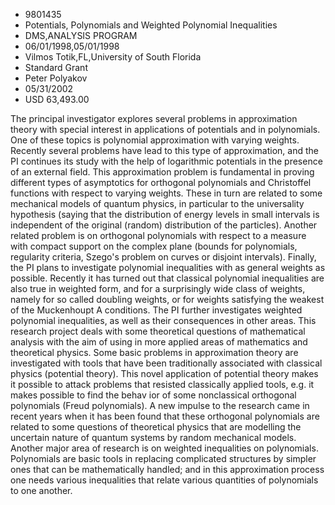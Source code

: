 
* 9801435
* Potentials, Polynomials and Weighted Polynomial Inequalities
* DMS,ANALYSIS PROGRAM
* 06/01/1998,05/01/1998
* Vilmos Totik,FL,University of South Florida
* Standard Grant
* Peter Polyakov
* 05/31/2002
* USD 63,493.00

The principal investigator explores several problems in approximation theory
with special interest in applications of potentials and in polynomials. One of
these topics is polynomial approximation with varying weights. Recently several
problems have lead to this type of approximation, and the PI continues its study
with the help of logarithmic potentials in the presence of an external field.
This approximation problem is fundamental in proving different types of
asymptotics for orthogonal polynomials and Christoffel functions with respect to
varying weights. These in turn are related to some mechanical models of quantum
physics, in particular to the universality hypothesis (saying that the
distribution of energy levels in small intervals is independent of the original
(random) distribution of the particles). Another related problem is on
orthogonal polynomials with respect to a measure with compact support on the
complex plane (bounds for polynomials, regularity criteria, Szego's problem on
curves or disjoint intervals). Finally, the PI plans to investigate polynomial
inequalities with as general weights as possible. Recently it has turned out
that classical polynomial inequalities are also true in weighted form, and for a
surprisingly wide class of weights, namely for so called doubling weights, or
for weights satisfying the weakest of the Muckenhoupt A conditions. The PI
further investigates weighted polynomial inequalities, as well as their
consequences in other areas. This research project deals with some theoretical
questions of mathematical analysis with the aim of using in more applied areas
of mathematics and theoretical physics. Some basic problems in approximation
theory are investigated with tools that have been traditionally associated with
classical physics (potential theory). This novel application of potential theory
makes it possible to attack problems that resisted classically applied tools,
e.g. it makes possible to find the behav ior of some nonclassical orthogonal
polynomials (Freud polynomials). A new impulse to the research came in recent
years when it has been found that these orthogonal polynomials are related to
some questions of theoretical physics that are modelling the uncertain nature of
quantum systems by random mechanical models. Another major area of research is
on weighted inequalities on polynomials. Polynomials are basic tools in
replacing complicated structures by simpler ones that can be mathematically
handled; and in this approximation process one needs various inequalities that
relate various quantities of polynomials to one another.
